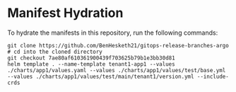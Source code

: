 # Manifest Hydration

To hydrate the manifests in this repository, run the following commands:

```shell
git clone https://github.com/BenHesketh21/gitops-release-branches-argo
# cd into the cloned directory
git checkout 7ae80af610361900439f703625b79b1e3bb30d81
helm template . --name-template tenant1-app1 --values ./charts/app1/values.yaml --values ./charts/app1/values/test/base.yml --values ./charts/app1/values/test/main/tenant1/version.yml --include-crds
```
